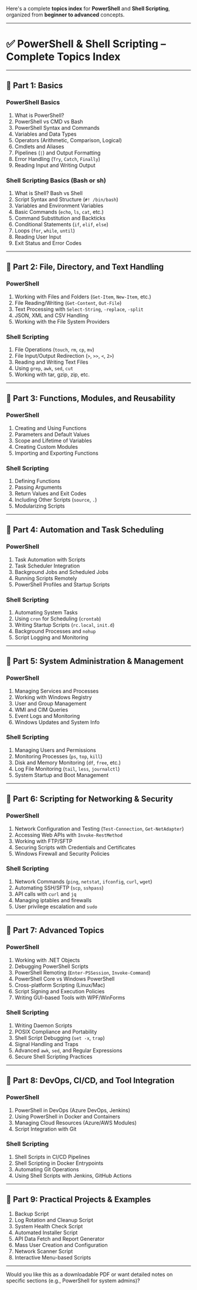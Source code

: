 Here's a complete **topics index** for **PowerShell** and **Shell Scripting**, organized from **beginner to advanced** concepts.

---

# ✅ PowerShell & Shell Scripting – Complete Topics Index

---

## 🔹 Part 1: Basics

### PowerShell Basics

1. What is PowerShell?
2. PowerShell vs CMD vs Bash
3. PowerShell Syntax and Commands
4. Variables and Data Types
5. Operators (Arithmetic, Comparison, Logical)
6. Cmdlets and Aliases
7. Pipelines (`|`) and Output Formatting
8. Error Handling (`Try`, `Catch`, `Finally`)
9. Reading Input and Writing Output

### Shell Scripting Basics (Bash or sh)

1. What is Shell? Bash vs Shell
2. Script Syntax and Structure (`#! /bin/bash`)
3. Variables and Environment Variables
4. Basic Commands (`echo`, `ls`, `cat`, etc.)
5. Command Substitution and Backticks
6. Conditional Statements (`if`, `elif`, `else`)
7. Loops (`for`, `while`, `until`)
8. Reading User Input
9. Exit Status and Error Codes

---

## 🔹 Part 2: File, Directory, and Text Handling

### PowerShell

1. Working with Files and Folders (`Get-Item`, `New-Item`, etc.)
2. File Reading/Writing (`Get-Content`, `Out-File`)
3. Text Processing with `Select-String`, `-replace`, `-split`
4. JSON, XML and CSV Handling
5. Working with the File System Providers

### Shell Scripting

1. File Operations (`touch`, `rm`, `cp`, `mv`)
2. File Input/Output Redirection (`>`, `>>`, `<`, `2>`)
3. Reading and Writing Text Files
4. Using `grep`, `awk`, `sed`, `cut`
5. Working with tar, gzip, zip, etc.

---

## 🔹 Part 3: Functions, Modules, and Reusability

### PowerShell

1. Creating and Using Functions
2. Parameters and Default Values
3. Scope and Lifetime of Variables
4. Creating Custom Modules
5. Importing and Exporting Functions

### Shell Scripting

1. Defining Functions
2. Passing Arguments
3. Return Values and Exit Codes
4. Including Other Scripts (`source`, `.`)
5. Modularizing Scripts

---

## 🔹 Part 4: Automation and Task Scheduling

### PowerShell

1. Task Automation with Scripts
2. Task Scheduler Integration
3. Background Jobs and Scheduled Jobs
4. Running Scripts Remotely
5. PowerShell Profiles and Startup Scripts

### Shell Scripting

1. Automating System Tasks
2. Using `cron` for Scheduling (`crontab`)
3. Writing Startup Scripts (`rc.local`, `init.d`)
4. Background Processes and `nohup`
5. Script Logging and Monitoring

---

## 🔹 Part 5: System Administration & Management

### PowerShell

1. Managing Services and Processes
2. Working with Windows Registry
3. User and Group Management
4. WMI and CIM Queries
5. Event Logs and Monitoring
6. Windows Updates and System Info

### Shell Scripting

1. Managing Users and Permissions
2. Monitoring Processes (`ps`, `top`, `kill`)
3. Disk and Memory Monitoring (`df`, `free`, etc.)
4. Log File Monitoring (`tail`, `less`, `journalctl`)
5. System Startup and Boot Management

---

## 🔹 Part 6: Scripting for Networking & Security

### PowerShell

1. Network Configuration and Testing (`Test-Connection`, `Get-NetAdapter`)
2. Accessing Web APIs with `Invoke-RestMethod`
3. Working with FTP/SFTP
4. Securing Scripts with Credentials and Certificates
5. Windows Firewall and Security Policies

### Shell Scripting

1. Network Commands (`ping`, `netstat`, `ifconfig`, `curl`, `wget`)
2. Automating SSH/SFTP (`scp`, `sshpass`)
3. API calls with `curl` and `jq`
4. Managing iptables and firewalls
5. User privilege escalation and `sudo`

---

## 🔹 Part 7: Advanced Topics

### PowerShell

1. Working with .NET Objects
2. Debugging PowerShell Scripts
3. PowerShell Remoting (`Enter-PSSession`, `Invoke-Command`)
4. PowerShell Core vs Windows PowerShell
5. Cross-platform Scripting (Linux/Mac)
6. Script Signing and Execution Policies
7. Writing GUI-based Tools with WPF/WinForms

### Shell Scripting

1. Writing Daemon Scripts
2. POSIX Compliance and Portability
3. Shell Script Debugging (`set -x`, `trap`)
4. Signal Handling and Traps
5. Advanced `awk`, `sed`, and Regular Expressions
6. Secure Shell Scripting Practices

---

## 🔹 Part 8: DevOps, CI/CD, and Tool Integration

### PowerShell

1. PowerShell in DevOps (Azure DevOps, Jenkins)
2. Using PowerShell in Docker and Containers
3. Managing Cloud Resources (Azure/AWS Modules)
4. Script Integration with Git

### Shell Scripting

1. Shell Scripts in CI/CD Pipelines
2. Shell Scripting in Docker Entrypoints
3. Automating Git Operations
4. Using Shell Scripts with Jenkins, GitHub Actions

---

## 🔹 Part 9: Practical Projects & Examples

1. Backup Script
2. Log Rotation and Cleanup Script
3. System Health Check Script
4. Automated Installer Script
5. API Data Fetch and Report Generator
6. Mass User Creation and Configuration
7. Network Scanner Script
8. Interactive Menu-based Scripts

---

Would you like this as a downloadable PDF or want detailed notes on specific sections (e.g., PowerShell for system admins)?
